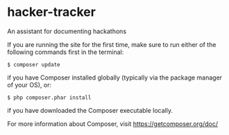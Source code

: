 # hacker-tracker
An assistant for documenting hackathons

If you are running the site for the first time, make sure to run either of
the following commands first in the terminal:
```
$ composer update
```
if you have Composer installed globally (typically via the package manager of your OS),
or:
```
$ php composer.phar install
```
if you have downloaded the Composer executable locally.

For more information about Composer, visit https://getcomposer.org/doc/
